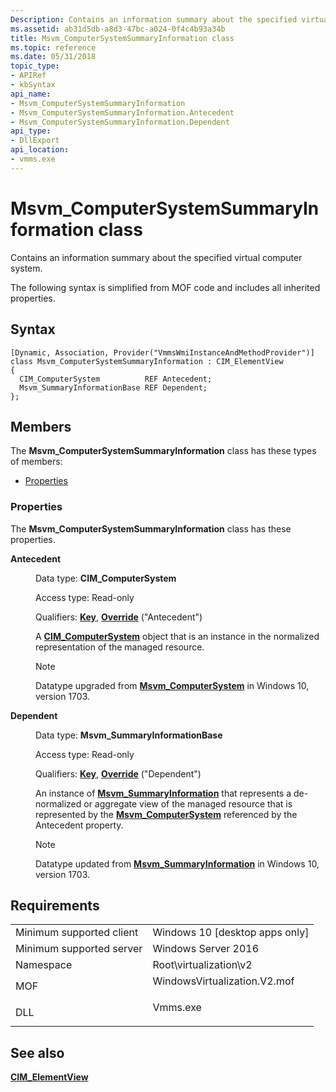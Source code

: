 ```yaml
---
Description: Contains an information summary about the specified virtual computer system.
ms.assetid: ab31d5db-a8d3-47bc-a024-0f4c4b93a34b
title: Msvm_ComputerSystemSummaryInformation class
ms.topic: reference
ms.date: 05/31/2018
topic_type: 
- APIRef
- kbSyntax
api_name: 
- Msvm_ComputerSystemSummaryInformation
- Msvm_ComputerSystemSummaryInformation.Antecedent
- Msvm_ComputerSystemSummaryInformation.Dependent
api_type: 
- DllExport
api_location: 
- vmms.exe
---
```


# Msvm\_ComputerSystemSummaryInformation class

Contains an information summary about the specified virtual computer system.

The following syntax is simplified from MOF code and includes all inherited properties.

## Syntax

``` syntax
[Dynamic, Association, Provider("VmmsWmiInstanceAndMethodProvider")]
class Msvm_ComputerSystemSummaryInformation : CIM_ElementView
{
  CIM_ComputerSystem          REF Antecedent;
  Msvm_SummaryInformationBase REF Dependent;
};
```

## Members

The **Msvm\_ComputerSystemSummaryInformation** class has these types of members:

-   [Properties](#properties)

### Properties

The **Msvm\_ComputerSystemSummaryInformation** class has these properties.

<dl> <dt>

**Antecedent**
</dt> <dd> <dl> <dt>

Data type: **CIM\_ComputerSystem**
</dt> <dt>

Access type: Read-only
</dt> <dt>

Qualifiers: [**Key**](/windows/desktop/WmiSdk/key-qualifier), [**Override**](/windows/desktop/WmiSdk/standard-qualifiers) ("Antecedent")
</dt> </dl>

A [**CIM\_ComputerSystem**](cim-computersystem.md) object that is an instance in the normalized representation of the managed resource.

> [!Note]
>
> Datatype upgraded from [**Msvm\_ComputerSystem**](msvm-computersystem.md) in Windows 10, version 1703.

 

</dd> <dt>

**Dependent**
</dt> <dd> <dl> <dt>

Data type: **Msvm\_SummaryInformationBase**
</dt> <dt>

Access type: Read-only
</dt> <dt>

Qualifiers: [**Key**](/windows/desktop/WmiSdk/key-qualifier), [**Override**](/windows/desktop/WmiSdk/standard-qualifiers) ("Dependent")
</dt> </dl>

An instance of [**Msvm\_SummaryInformation**](msvm-summaryinformation.md) that represents a de-normalized or aggregate view of the managed resource that is represented by the [**Msvm\_ComputerSystem**](msvm-computersystem.md) referenced by the Antecedent property.

> [!Note]
>
> Datatype updated from [**Msvm\_SummaryInformation**](msvm-summaryinformation.md) in Windows 10, version 1703.

 

</dd> </dl>

## Requirements



|                                     |                                                                                                         |
|-------------------------------------|---------------------------------------------------------------------------------------------------------|
| Minimum supported client<br/> | Windows 10 \[desktop apps only\]<br/>                                                             |
| Minimum supported server<br/> | Windows Server 2016<br/>                                                                          |
| Namespace<br/>                | Root\\virtualization\\v2<br/>                                                                     |
| MOF<br/>                      | <dl> <dt>WindowsVirtualization.V2.mof</dt> </dl> |
| DLL<br/>                      | <dl> <dt>Vmms.exe</dt> </dl>                     |



## See also

<dl> <dt>

[**CIM\_ElementView**](cim-elementview.md)
</dt> </dl>

 


